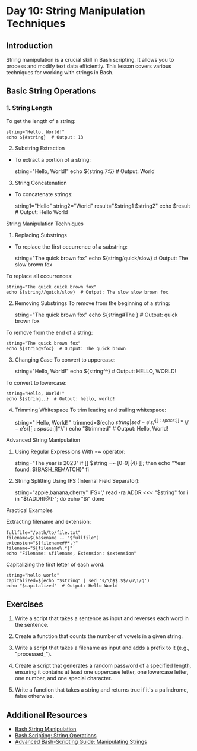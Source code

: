# Day 10: String Manipulation Techniques

## Introduction

String manipulation is a crucial skill in Bash scripting. It allows you to process and modify text data efficiently. This lesson covers various techniques for working with strings in Bash.

## Basic String Operations

### 1. String Length

To get the length of a string:


    string="Hello, World!"
    echo ${#string}  # Output: 13

2. Substring Extraction
- To extract a portion of a string:

    
    string="Hello, World!"
    echo ${string:7:5}  # Output: World

3. String Concatenation
- To concatenate strings:

    
    string1="Hello"
    string2="World"
    result="$string1 $string2"
    echo $result  # Output: Hello World

String Manipulation Techniques
1. Replacing Substrings
- To replace the first occurrence of a substring:

    
    string="The quick brown fox"
    echo ${string/quick/slow}  # Output: The slow brown fox

To replace all occurrences:


    string="The quick quick brown fox"
    echo ${string//quick/slow}  # Output: The slow slow brown fox

2. Removing Substrings
To remove from the beginning of a string:

    
    string="The quick brown fox"
    echo ${string#The }  # Output: quick brown fox

To remove from the end of a string:


    string="The quick brown fox"
    echo ${string%fox}  # Output: The quick brown 

3. Changing Case
To convert to uppercase:


    string="Hello, World!"
    echo ${string^^}  # Output: HELLO, WORLD!

To convert to lowercase:


    string="Hello, World!"
    echo ${string,,}  # Output: hello, world!

4. Trimming Whitespace
To trim leading and trailing whitespace:


    string="   Hello, World!   "
    trimmed=$(echo $string | sed -e 's/^[[:space:]]*//' -e 's/[[:space:]]*$//')
    echo "$trimmed"  # Output: Hello, World!

Advanced String Manipulation
1. Using Regular Expressions
    With =~ operator:
    
    
    string="The year is 2023"
    if [[ $string =~ [0-9]{4} ]]; then
        echo "Year found: ${BASH_REMATCH}"
    fi

2. String Splitting
Using IFS (Internal Field Separator):


    string="apple,banana,cherry"
    IFS=',' read -ra ADDR <<< "$string"
    for i in "${ADDR[@]}"; do
        echo "$i"
    done

Practical Examples

Extracting filename and extension:

    fullfile="/path/to/file.txt"
    filename=$(basename -- "$fullfile")
    extension="${filename##*.}"
    filename="${filename%.*}"
    echo "Filename: $filename, Extension: $extension"


Capitalizing the first letter of each word:


    string="hello world"
    capitalized=$(echo "$string" | sed 's/\b$$.$$/\u\1/g')
    echo "$capitalized"  # Output: Hello World


## Exercises

1. Write a script that takes a sentence as input and reverses each word in the sentence.

2. Create a function that counts the number of vowels in a given string.

3. Write a script that takes a filename as input and adds a prefix to it (e.g., "processed_").

4. Create a script that generates a random password of a specified length, ensuring it contains at least one uppercase letter, one lowercase letter, one number, and one special character.

5. Write a function that takes a string and returns true if it's a palindrome, false otherwise.

## Additional Resources

- [Bash String Manipulation](https://tldp.org/LDP/abs/html/string-manipulation.html)
- [Bash Scripting: String Operations](https://www.shellscript.sh/string-manipulation.html)
- [Advanced Bash-Scripting Guide: Manipulating Strings](https://tldp.org/LDP/abs/html/string-manipulation.html)